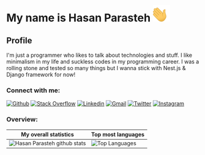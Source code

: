 # My name is Hasan Parasteh <img width="45" src="https://github.com/sudimuk2017/qwaszx/blob/main/waving_hand.gif">

## Profile

I'm just a programmer who likes to talk about technologies and stuff. I like minimalism in my life and suckless codes in my programming career.
I was a rolling stone and tested so many things but I wanna stick with Nest.js & Django framework for now!

### Connect with me:
[![Github](https://img.shields.io/badge/GitHub-100000?style=for-the-badge&logo=github&logoColor=white)](https://github.com/hasanparasteh/hasanparasteh/)
[![Stack Overflow](https://img.shields.io/badge/Stack_Overflow-D64A17?style=for-the-badge&logo=stack-overflow&logoColor=white)](https://stackoverflow.com/users/8344575/hasan-parasteh/)
[![Linkedin](https://img.shields.io/badge/LinkedIn-0077B5?style=for-the-badge&logo=linkedin&logoColor=white)](https://www.linkedin.com/in/hasanparasteh/)
[![Gmail](https://img.shields.io/badge/Gmail-D14836?style=for-the-badge&logo=gmail&logoColor=white)](mailto:hasanparasteh@gmail.com)
[![Twitter](https://img.shields.io/badge/Twitter-1DA1F2?style=for-the-badge&logo=twitter&logoColor=white)](https://twitter.com/HasanParasteh/)
[![Instagram](https://img.shields.io/badge/Instagram-E4405F?style=for-the-badge&logo=instagram&logoColor=white)](https://instagram.com/hasanparasteh/)

### Overview:
|My overall statistics|Top most languages |
|------------------|-------------|
|![Hasan Parasteh github stats](https://github-readme-stats.vercel.app/api?username=hasanparasteh&show_icons=true&hide_border=true&count_private=true)|![Top Languages](https://github-readme-stats.vercel.app/api/top-langs/?username=hasanparasteh&langs_count=3&count_private=true)|
